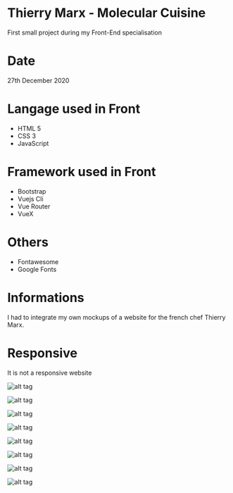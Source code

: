 # Thierry Marx - Molecular Cuisine
First small project during my Front-End specialisation

# Date
27th December 2020

# Langage used in Front
- HTML 5
- CSS 3
- JavaScript

# Framework used in Front
- Bootstrap
- Vuejs Cli
- Vue Router
- VueX

# Others
- Fontawesome
- Google Fonts

# Informations
I had to integrate my own mockups of a website for the french chef Thierry Marx.

# Responsive
It is not a responsive website



![alt tag](https://user-images.githubusercontent.com/73991398/103199421-1f9f9a80-48eb-11eb-94c6-3b2d013a4821.png)

![alt tag](https://user-images.githubusercontent.com/73991398/103199442-2af2c600-48eb-11eb-9020-08fbf83c4653.png)

![alt tag](https://user-images.githubusercontent.com/73991398/103199663-99378880-48eb-11eb-8ae8-a2643bc231bd.png)

![alt tag](https://user-images.githubusercontent.com/73991398/103199730-bbc9a180-48eb-11eb-98be-66c355b478be.png)

![alt tag](https://user-images.githubusercontent.com/73991398/103199682-a18fc380-48eb-11eb-81b5-ef75697c25e4.png)

![alt tag](https://user-images.githubusercontent.com/73991398/103199706-abb1c200-48eb-11eb-8b0a-a0a7279230b6.png)

![alt tag](https://user-images.githubusercontent.com/73991398/103199713-b3716680-48eb-11eb-959f-97e93e91b4c2.png)

![alt tag](https://user-images.githubusercontent.com/73991398/103199724-b8ceb100-48eb-11eb-8a79-acd4cb731e78.png)
